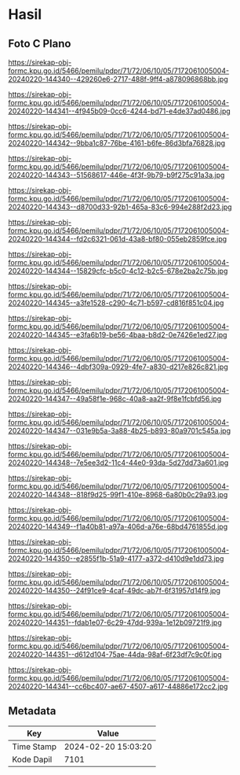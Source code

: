 # Hasil

## Foto C Plano

https://sirekap-obj-formc.kpu.go.id/5466/pemilu/pdpr/71/72/06/10/05/7172061005004-20240220-144340--429260e6-2717-488f-9ff4-a878096868bb.jpg

https://sirekap-obj-formc.kpu.go.id/5466/pemilu/pdpr/71/72/06/10/05/7172061005004-20240220-144341--4f945b09-0cc6-4244-bd71-e4de37ad0486.jpg

https://sirekap-obj-formc.kpu.go.id/5466/pemilu/pdpr/71/72/06/10/05/7172061005004-20240220-144342--9bba1c87-76be-4161-b6fe-86d3bfa76828.jpg

https://sirekap-obj-formc.kpu.go.id/5466/pemilu/pdpr/71/72/06/10/05/7172061005004-20240220-144343--51568617-446e-4f3f-9b79-b9f275c91a3a.jpg

https://sirekap-obj-formc.kpu.go.id/5466/pemilu/pdpr/71/72/06/10/05/7172061005004-20240220-144343--d8700d33-92b1-465a-83c6-994e288f2d23.jpg

https://sirekap-obj-formc.kpu.go.id/5466/pemilu/pdpr/71/72/06/10/05/7172061005004-20240220-144344--fd2c6321-061d-43a8-bf80-055eb2859fce.jpg

https://sirekap-obj-formc.kpu.go.id/5466/pemilu/pdpr/71/72/06/10/05/7172061005004-20240220-144344--15829cfc-b5c0-4c12-b2c5-678e2ba2c75b.jpg

https://sirekap-obj-formc.kpu.go.id/5466/pemilu/pdpr/71/72/06/10/05/7172061005004-20240220-144345--a3fe1528-c290-4c71-b597-cd816f851c04.jpg

https://sirekap-obj-formc.kpu.go.id/5466/pemilu/pdpr/71/72/06/10/05/7172061005004-20240220-144345--e3fa6b19-be56-4baa-b8d2-0e7426e1ed27.jpg

https://sirekap-obj-formc.kpu.go.id/5466/pemilu/pdpr/71/72/06/10/05/7172061005004-20240220-144346--4dbf309a-0929-4fe7-a830-d217e826c821.jpg

https://sirekap-obj-formc.kpu.go.id/5466/pemilu/pdpr/71/72/06/10/05/7172061005004-20240220-144347--49a58f1e-968c-40a8-aa2f-9f8e1fcbfd56.jpg

https://sirekap-obj-formc.kpu.go.id/5466/pemilu/pdpr/71/72/06/10/05/7172061005004-20240220-144347--031e9b5a-3a88-4b25-b893-80a9701c545a.jpg

https://sirekap-obj-formc.kpu.go.id/5466/pemilu/pdpr/71/72/06/10/05/7172061005004-20240220-144348--7e5ee3d2-11c4-44e0-93da-5d27dd73a601.jpg

https://sirekap-obj-formc.kpu.go.id/5466/pemilu/pdpr/71/72/06/10/05/7172061005004-20240220-144348--818f9d25-99f1-410e-8968-6a80b0c29a93.jpg

https://sirekap-obj-formc.kpu.go.id/5466/pemilu/pdpr/71/72/06/10/05/7172061005004-20240220-144349--f1a40b81-a97a-406d-a76e-68bd4761855d.jpg

https://sirekap-obj-formc.kpu.go.id/5466/pemilu/pdpr/71/72/06/10/05/7172061005004-20240220-144350--e2855f1b-51a9-4177-a372-d410d9e1dd73.jpg

https://sirekap-obj-formc.kpu.go.id/5466/pemilu/pdpr/71/72/06/10/05/7172061005004-20240220-144350--24f91ce9-4caf-49dc-ab7f-6f31957d14f9.jpg

https://sirekap-obj-formc.kpu.go.id/5466/pemilu/pdpr/71/72/06/10/05/7172061005004-20240220-144351--fdab1e07-6c29-47dd-939a-1e12b09721f9.jpg

https://sirekap-obj-formc.kpu.go.id/5466/pemilu/pdpr/71/72/06/10/05/7172061005004-20240220-144351--d612d104-75ae-44da-98af-6f23df7c9c0f.jpg

https://sirekap-obj-formc.kpu.go.id/5466/pemilu/pdpr/71/72/06/10/05/7172061005004-20240220-144341--cc6bc407-ae67-4507-a617-44886e172cc2.jpg


## Metadata

| Key        | Value               |
| ---------- | ------------------- |
| Time Stamp | 2024-02-20 15:03:20 |
| Kode Dapil | 7101                |



